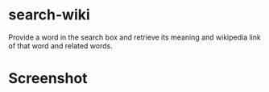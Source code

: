 # search-wiki
Provide a word in the search box and retrieve its meaning and wikipedia link of that word and related words.

# Screenshot

